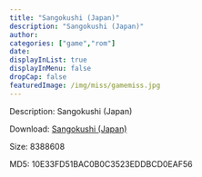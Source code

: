 ```yaml
---
title: "Sangokushi (Japan)"
description: "Sangokushi (Japan)"
author: 
categories: ["game","rom"]
date: 
displayInList: true
displayInMenu: false
dropCap: false
featuredImage: /img/miss/gamemiss.jpg
---
```


Description: Sangokushi (Japan)

Download: <a style="text-decoration:underline;" href="https://mega.nz/#!3eIgyQ4T!DTe7x99cVsDRo-oIan3airmUx4Lcq1vrNvB7gCK0FJI" target = "_blank" rel = "nofollow" > Sangokushi (Japan)</a>

Size: 8388608

MD5: 10E33FD51BAC0B0C3523EDDBCD0EAF56

